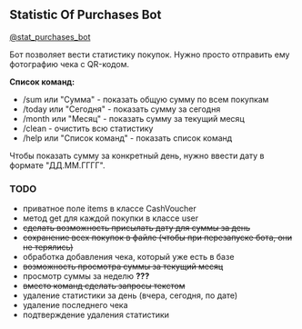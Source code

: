 ## Statistic Of Purchases Bot

[@stat_purchases_bot](https://t.me/stat_purchases_bot)

Бот позволяет вести статистику покупок. Нужно просто отправить ему фотографию чека с QR-кодом.

**Список команд:**
* /sum или "Сумма" - показать общую сумму по всем покупкам
* /today или "Сегодня" - показать сумму за сегодня
* /month или "Месяц" - показать сумму за текущий месяц
* /clean - очистить всю статистику
* /help или "Список команд" - показать список команд

Чтобы показать сумму за конкретный день, нужно ввести дату в формате "ДД.ММ.ГГГГ".

### TODO

* приватное поле items в классе CashVoucher
* метод get для каждой покупки в классе user
* ~~сделать возможность присылать дату для суммы за день~~
* ~~сохранение всех покупок в файле (чтобы при перезапуске бота, они не терялись)~~
* обработка добавления чека, который уже есть в базе
* ~~возможность просмотра суммы за текущий месяц~~
* просмотр суммы за неделю **???**
* ~~вместо команд сделать запросы текстом~~
* удаление статистики за день (вчера, сегодня, по дате)
* удаление последнего чека
* подтверждение удаления статистики
